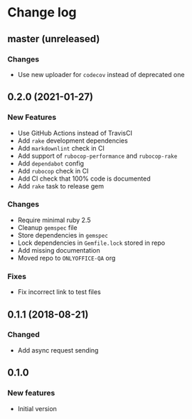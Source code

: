 # Change log

## master (unreleased)

### Changes

* Use new uploader for `codecov` instead of deprecated one

## 0.2.0 (2021-01-27)

### New Features

* Use GitHub Actions instead of TravisCI
* Add `rake` development dependencies
* Add `markdownlint` check in CI
* Add support of `rubocop-performance` and `rubocop-rake`
* Add `dependabot` config
* Add `rubocop` check in CI
* Add CI check that 100% code is documented
* Add `rake` task to release gem

### Changes

* Require minimal ruby 2.5
* Cleanup `gemspec` file
* Store dependencies in `gemspec`
* Lock dependencies in `Gemfile.lock` stored in repo
* Add missing documentation
* Moved repo to `ONLYOFFICE-QA` org

### Fixes

* Fix incorrect link to test files

## 0.1.1 (2018-08-21)

### Changed

* Add async request sending

## 0.1.0

### New features

* Initial version
